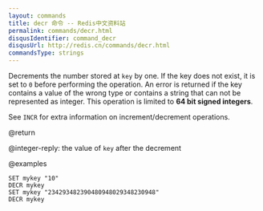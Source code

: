 ```yaml
---
layout: commands
title: decr 命令 -- Redis中文资料站
permalink: commands/decr.html
disqusIdentifier: command_decr
disqusUrl: http://redis.cn/commands/decr.html
commandsType: strings
---
```


Decrements the number stored at `key` by one.
If the key does not exist, it is set to `0` before performing the operation.
An error is returned if the key contains a value of the wrong type or contains a
string that can not be represented as integer.
This operation is limited to **64 bit signed integers**.

See `INCR` for extra information on increment/decrement operations.

@return

@integer-reply: the value of `key` after the decrement

@examples

```cli
SET mykey "10"
DECR mykey
SET mykey "234293482390480948029348230948"
DECR mykey
```
